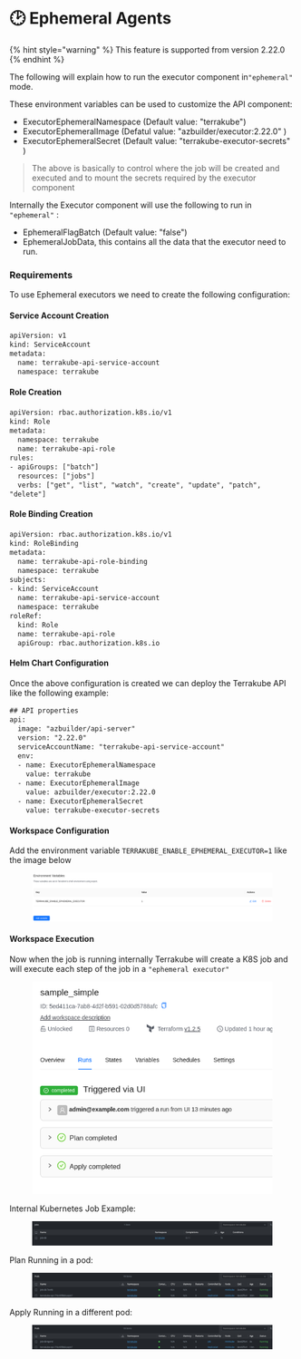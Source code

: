 # 🕑 Ephemeral Agents

{% hint style="warning" %}
This feature is supported from version 2.22.0
{% endhint %}

The following will explain how to run the executor component in`"ephemeral"` mode.

These environment variables can be used to customize the API component:

* ExecutorEphemeralNamespace (Default value: "terrakube")
* ExecutorEphemeralImage (Defatul value: "azbuilder/executor:2.22.0" )
* ExecutorEphemeralSecret (Default value: "terrakube-executor-secrets" )

> The above is basically to control where the job will be created and executed and to mount the secrets required by the executor component

Internally the Executor component will use the following to run in `"ephemeral"` :

* EphemeralFlagBatch (Default value: "false")
* EphemeralJobData, this contains all the data that the executor need to run.

### Requirements

To use Ephemeral executors we need to create the following configuration:

#### Service Account Creation

```
apiVersion: v1
kind: ServiceAccount
metadata:
  name: terrakube-api-service-account
  namespace: terrakube
```

#### Role Creation

```
apiVersion: rbac.authorization.k8s.io/v1
kind: Role
metadata:
  namespace: terrakube
  name: terrakube-api-role
rules:
- apiGroups: ["batch"]
  resources: ["jobs"]
  verbs: ["get", "list", "watch", "create", "update", "patch", "delete"]
```

#### Role Binding Creation

```
apiVersion: rbac.authorization.k8s.io/v1
kind: RoleBinding
metadata:
  name: terrakube-api-role-binding
  namespace: terrakube
subjects:
- kind: ServiceAccount
  name: terrakube-api-service-account
  namespace: terrakube
roleRef:
  kind: Role
  name: terrakube-api-role
  apiGroup: rbac.authorization.k8s.io
```

#### Helm Chart Configuration

Once the above configuration is created we can deploy the Terrakube API like the following example:

```
## API properties
api:
  image: "azbuilder/api-server"
  version: "2.22.0"
  serviceAccountName: "terrakube-api-service-account"
  env:
  - name: ExecutorEphemeralNamespace
    value: terrakube
  - name: ExecutorEphemeralImage
    value: azbuilder/executor:2.22.0
  - name: ExecutorEphemeralSecret
    value: terrakube-executor-secrets
```

#### Workspace Configuration

Add the environment variable `TERRAKUBE_ENABLE_EPHEMERAL_EXECUTOR=1` like the image below

<figure><img src="../../.gitbook/assets/image (399).png" alt=""><figcaption></figcaption></figure>

#### Workspace Execution

Now when the job is running internally Terrakube will create a K8S job and will execute each step of the job in a `"ephemeral executor"`

<figure><img src="../../.gitbook/assets/image (400).png" alt=""><figcaption></figcaption></figure>

Internal Kubernetes Job Example:

<figure><img src="../../.gitbook/assets/image (401).png" alt=""><figcaption></figcaption></figure>

Plan Running in a pod:

<figure><img src="../../.gitbook/assets/image (402).png" alt=""><figcaption></figcaption></figure>

Apply Running in a different pod:

<figure><img src="../../.gitbook/assets/image (403).png" alt=""><figcaption></figcaption></figure>
